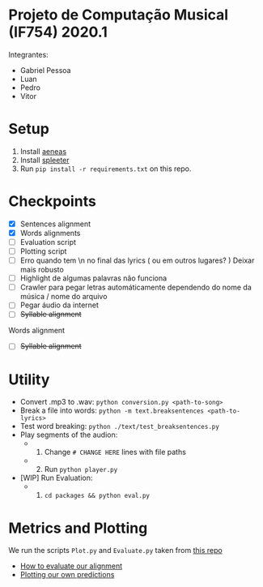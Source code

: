 # Projeto de Computação Musical (IF754) 2020.1

Integrantes:

- Gabriel Pessoa
- Luan
- Pedro
- Vitor

# Setup

1. Install [aeneas](https://github.com/readbeyond/aeneas/blob/master/wiki/INSTALL.md#all-in-one-installer-1)
2. Install [spleeter](https://github.com/deezer/spleeter)
3. Run `pip install -r requirements.txt` on this repo.

# Checkpoints

- [x] Sentences alignment
- [x] Words alignments
- [ ] Evaluation script
- [ ] Plotting script
- [ ] Erro quando tem \n no final das lyrics ( ou em outros lugares? ) Deixar mais robusto
- [ ] Highlight de algumas palavras não funciona
- [ ] Crawler para pegar letras automáticamente dependendo do nome da música / nome do arquivo
- [ ] Pegar áudio da internet
- [ ] ~~Syllable alignment~~

Words alignment

- [ ] ~~Syllable alignment~~

# Utility

- Convert .mp3 to .wav: `python conversion.py <path-to-song>`
- Break a file into words: `python -m text.breaksentences <path-to-lyrics>`
- Test word breaking: `python ./text/test_breaksentences.py`
- Play segments of the audion:
  - 1. Change `# CHANGE HERE` lines with file paths
  - 2. Run `python player.py`
- \[WIP\] Run Evaluation:
  - 1. `cd packages && python eval.py`

# Metrics and Plotting

We run the scripts `Plot.py` and `Evaluate.py` taken from [this repo](https://github.com/f90/jamendolyrics)

- [How to evaluate our alignment](https://github.com/f90/jamendolyrics#evaluating-your-own-models)
- [Plotting our own predictions](https://github.com/f90/jamendolyrics#visualising-model-predictions)
